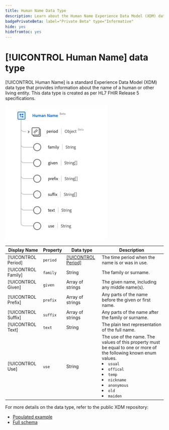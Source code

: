 ```yaml
---
title: Human Name Data Type
description: Learn about the Human Name Experience Data Model (XDM) data type.
badgePrivateBeta: label="Private Beta" type="Informative"
hide: yes
hidefromtoc: yes
---
```

# [!UICONTROL Human Name] data type

[!UICONTROL Human Name] is a standard Experience Data Model (XDM) data type that provides information about the name of a human or other living entity. This data type is created as per HL7 FHIR Release 5 specifications.

![Human Name data type structure](../../images/data-types/healthcare/human-name.png)

| Display Name | Property | Data type | Description |
| --- | --- | --- | --- |
| [!UICONTROL Period] | `period` | [[!UICONTROL Period]](../healthcare/period.md) | The time period when the name is or was in use. |
| [!UICONTROL Family] | `family` | String | The family or surname. |
| [!UICONTROL Given] | `given` | Array of strings | The given name, including any middle name(s). |
| [!UICONTROL Prefix] | `prefix` | Array of strings | Any parts of the name before the given or first name. |
| [!UICONTROL Suffix] | `suffix` | Array of strings | Any parts of the name after the family or surname. |
| [!UICONTROL Text] | `text` | String | The plain text representation of the full name. |
| [!UICONTROL Use] | `use` | String | The use of the name. The values of this property must be equal to one or more of the following known enum values. <li> `usual` </li> <li> `offical` </li> <li> `temp` </li> <li> `nickname` </li> <li> `anonymous` </li> <li> `old` </li> <li> `maiden` </li>|

For more details on the data type, refer to the public XDM repository:

* [Populated example](https://github.com/adobe/xdm/blob/master/extensions/industry/healthcare/fhir/datatypes/humanname.example.1.json)
* [Full schema](https://github.com/adobe/xdm/blob/master/extensions/industry/healthcare/fhir/datatypes/humanname.schema.json)
